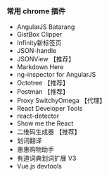 ### 常用 chrome 插件
* AngularJS Batarang
* GistBox Clipper
* Infinity新标签页
* JSON-handle
* JSONView 【推荐】
* Markdown Here
* ng-inspector for AngularJS
* Octotree 【推荐】
* Postman 【推荐】
* Proxy SwitchyOmega 【代理】
* React Developer Tools
* react-detector
* Show me the React
* 二维码生成器 【推荐】
* 划词翻译
* 惠惠购物助手
* 有道词典划词扩展 V3
* Vue.js devtools